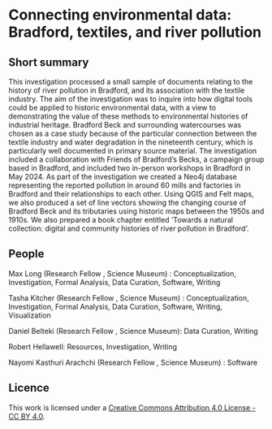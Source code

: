 # Connecting environmental data: Bradford, textiles, and river pollution

## Short summary
This investigation processed a small sample of documents relating to the history of river pollution in Bradford, and its association with the textile industry. The aim of the investigation was to inquire into how digital tools could be applied to historic environmental data, with a view to demonstrating the value of these methods to environmental histories of industrial heritage. Bradford Beck and surrounding watercourses was chosen as a case study because of the particular connection between the textile industry and water degradation in the nineteenth century, which is particularly well documented in primary source material. The investigation included a collaboration with Friends of Bradford’s Becks, a campaign group based in Bradford, and included two in-person workshops in Bradford in May 2024. As part of the investigation we created a Neo4j database representing the reported pollution in around 60 mills and factories in Bradford and their relationships to each other. Using QGIS and Felt maps, we also produced a set of line vectors showing the changing course of Bradford Beck and its tributaries using historic maps between the 1950s and 1910s. We also prepared a book chapter entitled ‘Towards a natural collection: digital and community histories of river pollution in Bradford’. 



## People 

Max Long (Research Fellow , Science Museum) : Conceptualization, Investigation, Formal Analysis, Data Curation, Software, Writing


Tasha Kitcher (Research Fellow , Science Museum) : Conceptualization, Investigation, Formal Analysis, Data Curation, Software, Writing, Visualization


Daniel Belteki (Research Fellow , Science Museum): Data Curation, Writing


Robert Hellawell: Resources, Investigation, Writing

Nayomi Kasthuri Arachchi (Research Fellow , Science Museum) : Software


## Licence 
This work is licensed under a [Creative Commons Attribution 4.0 License - CC BY 4.0](https://creativecommons.org/licenses/by/4.0/).

